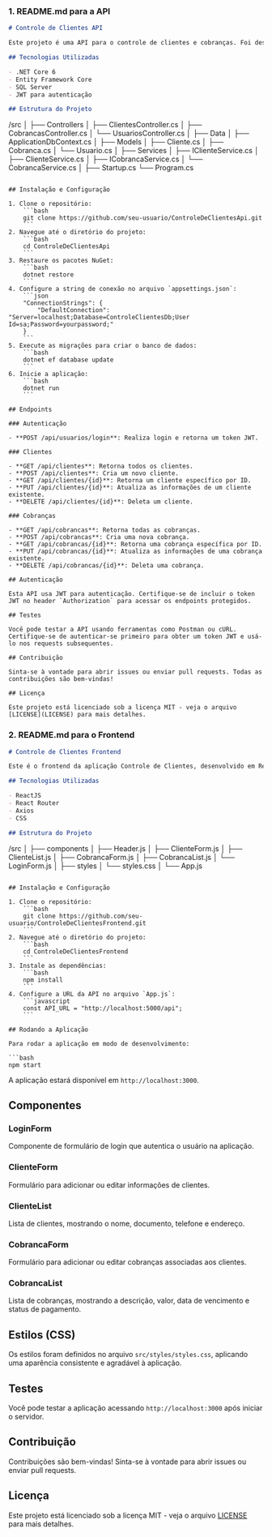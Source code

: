 
### 1. **README.md para a API**

```markdown
# Controle de Clientes API

Este projeto é uma API para o controle de clientes e cobranças. Foi desenvolvida utilizando .NET Core com Entity Framework para a persistência de dados. A API permite criar, ler, atualizar e deletar informações de clientes, bem como gerar e gerenciar cobranças associadas a esses clientes.

## Tecnologias Utilizadas

- .NET Core 6
- Entity Framework Core
- SQL Server
- JWT para autenticação

## Estrutura do Projeto

```
/src
│
├── Controllers
│   ├── ClientesController.cs
│   ├── CobrancasController.cs
│   └── UsuariosController.cs
│
├── Data
│   ├── ApplicationDbContext.cs
│
├── Models
│   ├── Cliente.cs
│   ├── Cobranca.cs
│   └── Usuario.cs
│
├── Services
│   ├── IClienteService.cs
│   ├── ClienteService.cs
│   ├── ICobrancaService.cs
│   └── CobrancaService.cs
│
├── Startup.cs
└── Program.cs
```

## Instalação e Configuração

1. Clone o repositório:
    ```bash
    git clone https://github.com/seu-usuario/ControleDeClientesApi.git
    ```
2. Navegue até o diretório do projeto:
    ```bash
    cd ControleDeClientesApi
    ```
3. Restaure os pacotes NuGet:
    ```bash
    dotnet restore
    ```
4. Configure a string de conexão no arquivo `appsettings.json`:
    ```json
    "ConnectionStrings": {
        "DefaultConnection": "Server=localhost;Database=ControleClientesDb;User Id=sa;Password=yourpassword;"
    }
    ```
5. Execute as migrações para criar o banco de dados:
    ```bash
    dotnet ef database update
    ```
6. Inicie a aplicação:
    ```bash
    dotnet run
    ```

## Endpoints

### Autenticação

- **POST /api/usuarios/login**: Realiza login e retorna um token JWT.

### Clientes

- **GET /api/clientes**: Retorna todos os clientes.
- **POST /api/clientes**: Cria um novo cliente.
- **GET /api/clientes/{id}**: Retorna um cliente específico por ID.
- **PUT /api/clientes/{id}**: Atualiza as informações de um cliente existente.
- **DELETE /api/clientes/{id}**: Deleta um cliente.

### Cobranças

- **GET /api/cobrancas**: Retorna todas as cobranças.
- **POST /api/cobrancas**: Cria uma nova cobrança.
- **GET /api/cobrancas/{id}**: Retorna uma cobrança específica por ID.
- **PUT /api/cobrancas/{id}**: Atualiza as informações de uma cobrança existente.
- **DELETE /api/cobrancas/{id}**: Deleta uma cobrança.

## Autenticação

Esta API usa JWT para autenticação. Certifique-se de incluir o token JWT no header `Authorization` para acessar os endpoints protegidos.

## Testes

Você pode testar a API usando ferramentas como Postman ou cURL. Certifique-se de autenticar-se primeiro para obter um token JWT e usá-lo nos requests subsequentes.

## Contribuição

Sinta-se à vontade para abrir issues ou enviar pull requests. Todas as contribuições são bem-vindas!

## Licença

Este projeto está licenciado sob a licença MIT - veja o arquivo [LICENSE](LICENSE) para mais detalhes.
```

### 2. **README.md para o Frontend**

```markdown
# Controle de Clientes Frontend

Este é o frontend da aplicação Controle de Clientes, desenvolvido em ReactJS. A aplicação permite gerenciar clientes e cobranças, se autenticar e visualizar os dados conforme necessário.

## Tecnologias Utilizadas

- ReactJS
- React Router
- Axios
- CSS

## Estrutura do Projeto

```
/src
│
├── components
│   ├── Header.js
│   ├── ClienteForm.js
│   ├── ClienteList.js
│   ├── CobrancaForm.js
│   ├── CobrancaList.js
│   └── LoginForm.js
│
├── styles
│   └── styles.css
│
└── App.js
```

## Instalação e Configuração

1. Clone o repositório:
    ```bash
    git clone https://github.com/seu-usuario/ControleDeClientesFrontend.git
    ```
2. Navegue até o diretório do projeto:
    ```bash
    cd ControleDeClientesFrontend
    ```
3. Instale as dependências:
    ```bash
    npm install
    ```
4. Configure a URL da API no arquivo `App.js`:
    ```javascript
    const API_URL = "http://localhost:5000/api";
    ```

## Rodando a Aplicação

Para rodar a aplicação em modo de desenvolvimento:

```bash
npm start
```

A aplicação estará disponível em `http://localhost:3000`.

## Componentes

### LoginForm

Componente de formulário de login que autentica o usuário na aplicação.

### ClienteForm

Formulário para adicionar ou editar informações de clientes.

### ClienteList

Lista de clientes, mostrando o nome, documento, telefone e endereço.

### CobrancaForm

Formulário para adicionar ou editar cobranças associadas aos clientes.

### CobrancaList

Lista de cobranças, mostrando a descrição, valor, data de vencimento e status de pagamento.

## Estilos (CSS)

Os estilos foram definidos no arquivo `src/styles/styles.css`, aplicando uma aparência consistente e agradável à aplicação.

## Testes

Você pode testar a aplicação acessando `http://localhost:3000` após iniciar o servidor.

## Contribuição

Contribuições são bem-vindas! Sinta-se à vontade para abrir issues ou enviar pull requests.

## Licença

Este projeto está licenciado sob a licença MIT - veja o arquivo [LICENSE](LICENSE) para mais detalhes.
```
